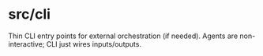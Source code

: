 # src/cli

Thin CLI entry points for external orchestration (if needed).
Agents are non-interactive; CLI just wires inputs/outputs.
